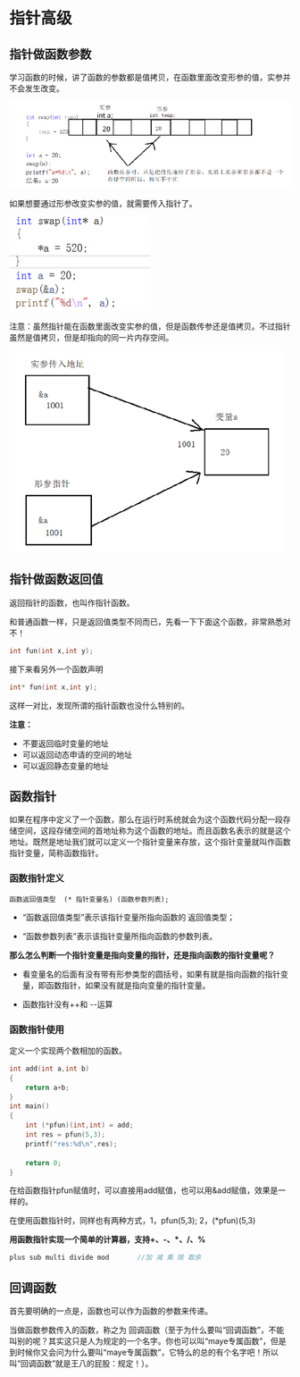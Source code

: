 # 指针高级

## 指针做函数参数

学习函数的时候，讲了函数的参数都是值拷贝，在函数里面改变形参的值，实参并不会发生改变。

<img src="assets/image-20211126140138880.png" alt="image-20211126140138880" style="zoom:80%;" />

如果想要通过形参改变实参的值，就需要传入指针了。

![image-20211126140408068](assets/image-20211126140408068.png)

注意：虽然指针能在函数里面改变实参的值，但是函数传参还是值拷贝。不过指针虽然是值拷贝，但是却指向的同一片内存空间。

<img src="assets/image-20211126140614455.png" alt="image-20211126140614455" style="zoom:80%;" />

## 指针做函数返回值

返回指针的函数，也叫作指针函数。

和普通函数一样，只是返回值类型不同而已，先看一下下面这个函数，非常熟悉对不！

```cpp
int fun(int x,int y);
```

接下来看另外一个函数声明

```cpp
int* fun(int x,int y);
```

这样一对比，发现所谓的指针函数也没什么特别的。

**注意：**

+ 不要返回临时变量的地址
+ 可以返回动态申请的空间的地址
+ 可以返回静态变量的地址

## 函数指针

如果在程序中定义了一个函数，那么在运行时系统就会为这个函数代码分配一段存储空间，这段存储空间的首地址称为这个函数的地址。而且函数名表示的就是这个地址。既然是地址我们就可以定义一个指针变量来存放，这个指针变量就叫作函数指针变量，简称函数指针。

### 函数指针定义

`函数返回值类型  (* 指针变量名) (函数参数列表);`

+ “函数返回值类型”表示该指针变量所指向函数的 返回值类型；

+ “函数参数列表”表示该指针变量所指向函数的参数列表。

**那么怎么判断一个指针变量是指向变量的指针，还是指向函数的指针变量呢？**

+ 看变量名的后面有没有带有形参类型的圆括号，如果有就是指向函数的指针变量，即函数指针，如果没有就是指向变量的指针变量。

+ 函数指针没有++和 --运算

### 函数指针使用

定义一个实现两个数相加的函数。

```cpp
int add(int a,int b)
{
    return a+b;
}
int main()
{
    int (*pfun)(int,int) = add;
    int res = pfun(5,3);
    printf("res:%d\n",res);
    
    return 0;
}
```

在给函数指针pfun赋值时，可以直接用add赋值，也可以用&add赋值，效果是一样的。

在使用函数指针时，同样也有两种方式，1，pfun(5,3);  2，(*pfun)(5,3)

**用函数指针实现一个简单的计算器，支持+、-、*、/、%**

```cpp
plus sub multi divide mod		//加 减 乘 除 取余
```

## 回调函数

首先要明确的一点是，函数也可以作为函数的参数来传递。

当做函数参数传入的函数，称之为 回调函数（至于为什么要叫“回调函数”，不能叫别的呢？其实这只是人为规定的一个名字。你也可以叫“maye专属函数”，但是到时候你又会问为什么要叫“maye专属函数”，它特么的总的有个名字吧！所以叫“回调函数”就是王八的屁股：规定！）。

